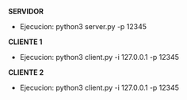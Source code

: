 **SERVIDOR**
- Ejecucion: python3 server.py -p 12345
  
**CLIENTE 1**
- Ejecucion: python3 client.py -i 127.0.0.1 -p 12345
  
**CLIENTE 2**
- Ejecucion: python3 client.py -i 127.0.0.1 -p 12345